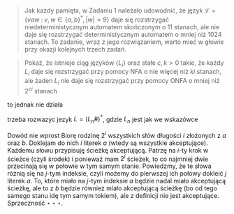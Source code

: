> Jak każdy pamięta, w Zadaniu 1 należało udowodnić, że język $\mathcal{L}=\{vaw\;:\;v,w\in\{a,b\}^*,|w|=9\}$ daje się rozstrzygać niedeterministycznym automatem skończonym o 11 stanach, ale nie daje się rozstrzygać deterministycznym automatem o mniej niż $1024$ stanach. To zadanie, wraz z jego rozwiązaniem, warto mieć w głowie przy okazji kolejnych trzech zadań.

> Pokaż, że istnieje ciąg języków $\{L_i\}$ oraz stałe $c,k>0$ takie, że każdy $L_i$ daje się rozstrzygać przy pomocy NFA o nie więcej niż $ki$ stanach, ale żaden $L_i$ nie daje się rozstrzygać przy pomocy ONFA o mniej niż $2^{ci}$ stanach

to jednak nie działa

trzeba rozwazyc jezyk $L=(L_n\#)^*$, gdzie $L_n$ jest jak we wskazówce

Dowód nie wprost
Biorę rodzinę $2^i$ wszystkich słów długości $i$ złożonych z $a$ oraz $b$. Doklejam do nich $i$ literek $a$ (wtedy są wszystkie akceptujące). Każdemu słowu przypisuję ścieżkę akceptującą. Patrzę na $i$-ty krok w ścieżce (czyli środek) i ponieważ mam $2^i$ ścieżek, to co najmniej dwie przecinają się w połowie w tym samym stanie. Powiedzmy, że te słowa różnią się na $j$-tym indeksie, czyli możemy do pierwszej ich połowy dokleić $j$ literek $a$. To, które miało na $j$-tym indeksie $a$ będzie nadal miało akceptującą ścieżkę, ale to z $b$ będzie również miało akceptującą ścieżkę (bo od tego samego stanu idę tym samym tokiem), ale z definicji nie jest akceptujące. Sprzeczność $\star\star\star$. 